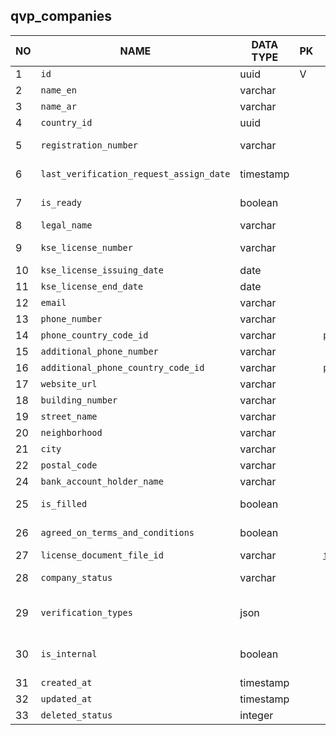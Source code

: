 qvp_companies
----------------------------


NO | NAME | DATA TYPE | PK | FK | DESCRIPTION  | COMMENTS          
---|------|-----------|----|----|--------------|----------
1|`id` | uuid | V |  | autogenerated | 
2|`name_en` | varchar |  |  | Display name in English | 
3|`name_ar` | varchar |  |  | Display name in Arabic | 
4|`country_id` | uuid |  |  |  | 
5|`registration_number` | varchar |  |  | Tax (registration) number of the company in the country where it is registered | 
6|`last_verification_request_assign_date` | timestamp |  |  | Statistics: last (the latest) date when a verification request was assigned to this service provider | 
7|`is_ready` | boolean |  |  | TODO: what does 'ready' mean in this context? is_active? Show it in webapp? | no idea, TBH
8|`legal_name` | varchar |  |  | Legal name of the company | 
9|`kse_license_number` | varchar |  |  | A license issued by KSE to the company's own country to perform verification services? | 
10|`kse_license_issuing_date` | date |  |  |  | 
11|`kse_license_end_date` | date |  |  |  | 
12|`email` | varchar |  |  |  | 
13|`phone_number` | varchar |  |  | Phone number without country code | 
14|`phone_country_code_id` | varchar |  | [`phone_country_codes`](phone_country_codes.md) | Country code for phone_number | 
15|`additional_phone_number` | varchar |  |  | Additional telephone number | yes
16|`additional_phone_country_code_id` | varchar |  | [`phone_country_codes`](phone_country_codes.md) |  | 
17|`website_url` | varchar |  |  |  | 
18|`building_number` | varchar |  |  |  | 
19|`street_name` | varchar |  |  |  | 
20|`neighborhood` | varchar |  |  |  | 
21|`city` | varchar |  |  |  | 
22|`postal_code` | varchar |  |  |  | 
24|`bank_account_holder_name` | varchar |  |  | Company name as must be used in payment documents | 
25|`is_filled` | boolean |  |  | TODO: not sure what does that mean but there are records with both true and false, so probably it is still in use | No idea
26|`agreed_on_terms_and_conditions` | boolean |  |  | The service provider company has agreed on terms and conditions by Takamol | yes
27|`license_document_file_id` | varchar |  | [`file_storage`](file_storage.md) | A reference to a file that contains the company's license. | 
28|`company_status` | varchar |  |  | Current status of the company. One of: active, deactivated, suspended. | only these three
29|`verification_types` | json |  |  | An array of one or more verification types that this company can do. The full set of possible types: ["employment","education","professionalCertificate","experience"] | 
30|`is_internal` | boolean |  |  | There are SPs considered as internal, thus belonging to Takamol holding. They can verify some specific requests, this bool is used to ensure the correct work of the Load balancer | 
31|`created_at` | timestamp |  |  |  | 
32|`updated_at` | timestamp |  |  |  | 
33|`deleted_status` | integer |  |  | 0 - active record, 1 - deleted record. | 
